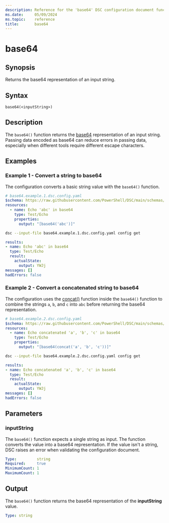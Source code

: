```yaml
---
description: Reference for the 'base64' DSC configuration document function
ms.date:     05/09/2024
ms.topic:    reference
title:       base64
---
```


# base64

## Synopsis

Returns the base64 representation of an input string.

## Syntax

```Syntax
base64(<inputString>)
```

## Description

The `base64()` function returns the [base64][01] representation of an input string. Passing data
encoded as base64 can reduce errors in passing data, especially when different tools require
different escape characters.

## Examples

### Example 1 - Convert a string to base64

The configuration converts a basic string value with the `base64()` function.

```yaml
# base64.example.1.dsc.config.yaml
$schema: https://raw.githubusercontent.com/PowerShell/DSC/main/schemas/2024/04/config/document.json
resources:
  - name: Echo 'abc' in base64
    type: Test/Echo
    properties:
      output: "[base64('abc')]"
```

```bash
dsc --input-file base64.example.1.dsc.config.yaml config get
```

```yaml
results:
- name: Echo 'abc' in base64
  type: Test/Echo
  result:
    actualState:
      output: YWJj
messages: []
hadErrors: false
```

### Example 2 - Convert a concatenated string to base64

The configuration uses the [concat()][02] function inside the `base64()` function to combine the
strings `a`, `b`, and `c` into `abc` before returning the base64 representation.

```yaml
# base64.example.2.dsc.config.yaml
$schema: https://raw.githubusercontent.com/PowerShell/DSC/main/schemas/2024/04/config/document.json
resources:
  - name: Echo concatenated 'a', 'b', 'c' in base64
    type: Test/Echo
    properties:
      output: "[base64(concat('a', 'b', 'c'))]"
```

```bash
dsc --input-file base64.example.2.dsc.config.yaml config get
```

```yaml
results:
- name: Echo concatenated 'a', 'b', 'c' in base64
  type: Test/Echo
  result:
    actualState:
      output: YWJj
messages: []
hadErrors: false
```

## Parameters

### inputString

The `base64()` function expects a single string as input. The function converts the value into a
base64 representation. If the value isn't a string, DSC raises an error when validating the
configuration document.

```yaml
Type:         string
Required:     true
MinimumCount: 1
MaximumCount: 1
```

## Output

The `base64()` function returns the base64 representation of the **inputString** value.

```yaml
Type: string
```

<!-- Link reference definitions -->
[01]: https://en.wikipedia.org/wiki/Base64
[02]: concat.md

